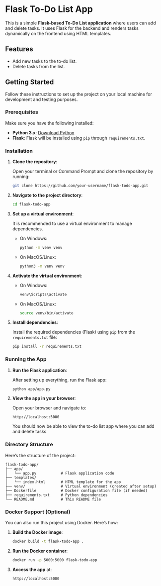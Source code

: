 
# Flask To-Do List App

This is a simple **Flask-based To-Do List application** where users can add and delete tasks. It uses Flask for the backend and renders tasks dynamically on the frontend using HTML templates.

## Features
- Add new tasks to the to-do list.
- Delete tasks from the list.

## Getting Started

Follow these instructions to set up the project on your local machine for development and testing purposes.

### Prerequisites

Make sure you have the following installed:
- **Python 3.x**: [Download Python](https://www.python.org/downloads/)
- **Flask**: Flask will be installed using `pip` through `requirements.txt`.

### Installation

1. **Clone the repository**:

   Open your terminal or Command Prompt and clone the repository by running:
   ```bash
   git clone https://github.com/your-username/flask-todo-app.git
   ```

2. **Navigate to the project directory**:

   ```bash
   cd flask-todo-app
   ```

3. **Set up a virtual environment**:

   It is recommended to use a virtual environment to manage dependencies.

   - On Windows:
     ```bash
     python -m venv venv
     ```
   - On MacOS/Linux:
     ```bash
     python3 -m venv venv
     ```

4. **Activate the virtual environment**:

   - On Windows:
     ```bash
     venv\Scripts\activate
     ```
   - On MacOS/Linux:
     ```bash
     source venv/bin/activate
     ```

5. **Install dependencies**:

   Install the required dependencies (Flask) using `pip` from the `requirements.txt` file:
   ```bash
   pip install -r requirements.txt
   ```

### Running the App

1. **Run the Flask application**:

   After setting up everything, run the Flask app:
   ```bash
   python app/app.py
   ```

2. **View the app in your browser**:

   Open your browser and navigate to:
   ```
   http://localhost:5000
   ```

   You should now be able to view the to-do list app where you can add and delete tasks.

### Directory Structure

Here’s the structure of the project:

```
flask-todo-app/
├── app/
│   └── app.py           # Flask application code
├── templates/
│   └── index.html       # HTML template for the app
├── venv/                # Virtual environment (created after setup)
├── Dockerfile           # Docker configuration file (if needed)
├── requirements.txt     # Python dependencies
└── README.md            # This README file
```

### Docker Support (Optional)

You can also run this project using Docker. Here’s how:

1. **Build the Docker image**:
   ```bash
   docker build -t flask-todo-app .
   ```

2. **Run the Docker container**:
   ```bash
   docker run -p 5000:5000 flask-todo-app
   ```

3. **Access the app** at:
   ```
   http://localhost:5000
   ```
